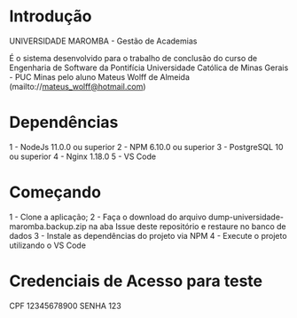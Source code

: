 # Introdução 
UNIVERSIDADE MAROMBA - Gestão de Academias

É o sistema desenvolvido para o trabalho de conclusão do curso de Engenharia de Software da Pontifícia Universidade Católica de Minas Gerais - PUC Minas pelo aluno Mateus Wolff de Almeida (mailto://mateus_wolff@hotmail.com)

# Dependências
1 - NodeJs 11.0.0 ou superior
2 - NPM 6.10.0 ou superior
3 - PostgreSQL 10 ou superior
4 - Nginx 1.18.0
5 - VS Code

# Começando
1 - Clone a aplicação;
2 - Faça o download do arquivo dump-universidade-maromba.backup.zip na aba Issue deste repositório e restaure no banco de dados
3 - Instale as dependências do projeto via NPM
4 - Execute o projeto utilizando o VS Code


# Credenciais de Acesso para teste
CPF 12345678900
SENHA 123



